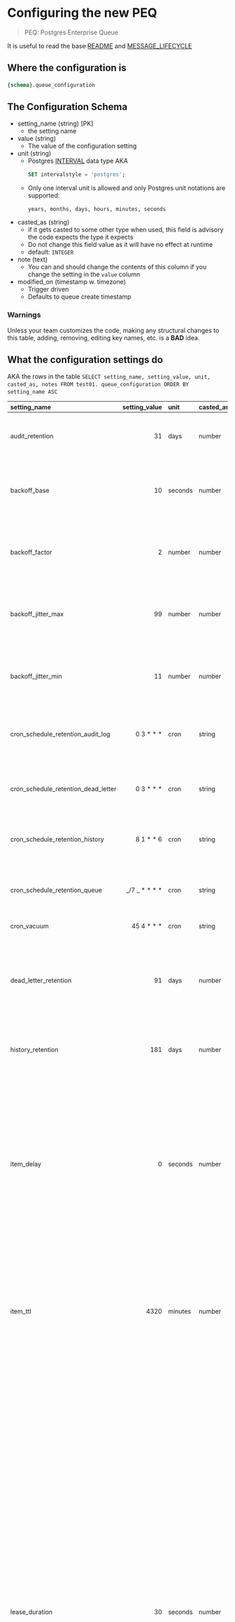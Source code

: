 # Configuring the new PEQ

> PEQ: Postgres Enterprise Queue

It is useful to read the base [README](../README.md) and [MESSAGE_LIFECYCLE](/src/MESSAGE_LIFECYCLE.md)

## Where the configuration is

```sql
{schema}.queue_configuration
```

## The Configuration Schema

- setting_name (string) [PK]
  - the setting name
- value (string)
  - The value of the configuration setting
- unit (string)
  - Postgres [INTERVAL](https://neon.com/postgresql/postgresql-tutorial/postgresql-interval) data type AKA
    ```sql
    SET intervalstyle = 'postgres';
    ```
  - Only one interval unit is allowed and only Postgres unit notations are supported:
    ```text
    years, months, days, hours, minutes, seconds
    ```
- casted_as (string)
  - if it gets casted to some other type when used, this field is advisory the code expects the type it expects
  - Do not change this field value as it will have no effect at runtime
  - default: `INTEGER`
- note (text)
  - You can and should change the contents of this column if you change the setting in the `value` column
- modified_on (timestamp w. timezone)
  - Trigger driven
  - Defaults to queue create timestamp

### Warnings

Unless your team customizes the code, making any structural changes to this table, adding, removing, editing key names, etc. is a **BAD** idea.

## What the configuration settings do

AKA the rows in the table `SELECT setting_name, setting_value, unit, casted_as, notes FROM test01. queue_configuration ORDER BY setting_name ASC`

| setting_name                        |     setting_value | unit    | casted_as | notes                                                                                                                                                                                                                                                                                                                                                                                                                                                                                                                                                                                                                                                                                       |
| :---------------------------------- | ----------------: | :------ | :-------- | :------------------------------------------------------------------------------------------------------------------------------------------------------------------------------------------------------------------------------------------------------------------------------------------------------------------------------------------------------------------------------------------------------------------------------------------------------------------------------------------------------------------------------------------------------------------------------------------------------------------------------------------------------------------------------------------ |
| audit_retention                     |                31 | days    | number    | this should be adjusted for your orgs data retention policy.                                                                                                                                                                                                                                                                                                                                                                                                                                                                                                                                                                                                                                |
| backoff_base                        |                10 | seconds | number    | think carefully before changing any of these settings, see Backoff formula                                                                                                                                                                                                                                                                                                                                                                                                                                                                                                                                                                                                                  |
| backoff_factor                      |                 2 | number  | number    | think carefully before changing any of these settings, see Backoff formula                                                                                                                                                                                                                                                                                                                                                                                                                                                                                                                                                                                                                  |
| backoff_jitter_max                  |                99 | number  | number    | think carefully before changing any of these settings, see Backoff formula                                                                                                                                                                                                                                                                                                                                                                                                                                                                                                                                                                                                                  |
| backoff_jitter_min                  |                11 | number  | number    | think carefully before changing any of these settings, see Backoff formula                                                                                                                                                                                                                                                                                                                                                                                                                                                                                                                                                                                                                  |
| cron_schedule_retention_audit_log   |      0 3 \* \* \* | cron    | string    | Schedule to run the audit log cleanup procedure on, 3am Daily                                                                                                                                                                                                                                                                                                                                                                                                                                                                                                                                                                                                                               |
| cron_schedule_retention_dead_letter |      0 3 \* \* \* | cron    | string    | Schedule to run the dead-letter cleanup procedure on, 3am Daily                                                                                                                                                                                                                                                                                                                                                                                                                                                                                                                                                                                                                             |
| cron_schedule_retention_history     |       8 1 \* \* 6 | cron    | string    | Schedule to run history cleanup procedure on, 1:08am Saturday                                                                                                                                                                                                                                                                                                                                                                                                                                                                                                                                                                                                                               |
| cron_schedule_retention_queue       | _/7 _ \* \* \* \* | cron    | string    | Schedule to run the main queue lock clearing procedure on, every 7 minutes                                                                                                                                                                                                                                                                                                                                                                                                                                                                                                                                                                                                                  |
| cron_vacuum                         |     45 4 \* \* \* | cron    | string    | Vaccumm nightly                                                                                                                                                                                                                                                                                                                                                                                                                                                                                                                                                                                                                                                                             |
| dead_letter_retention               |                91 | days    | number    | messages are purged from dead letter after this many days. Remember messages can be requeued using the procedures                                                                                                                                                                                                                                                                                                                                                                                                                                                                                                                                                                           |
| history_retention                   |               181 | days    | number    | this should be adjusted for your orgs data retention policy.                                                                                                                                                                                                                                                                                                                                                                                                                                                                                                                                                                                                                                |
| item_delay                          |                 0 | seconds | number    | delay making message available by this number of seconds, sometimes its useful to have a short initial delay. More often, a jitted value when queuing up batches of messages is useful. For scheduling messages in the future, use the parameters in the procedures                                                                                                                                                                                                                                                                                                                                                                                                                         |
| item_ttl                            |              4320 | minutes | number    | items in the queue live for this # of minutes, before they get moved to dead_letter table, this is a very long time. If anything, consider shortening it.                                                                                                                                                                                                                                                                                                                                                                                                                                                                                                                                   |
| lease_duration                      |                30 | seconds | number    | this is the default lease on an item, if not specified in the call, think hard about this by monitoring the average unit of work, and adjust the setting to be that time plus two standard deviations (rounding up to the nearest second), and remember to consider what should happpen when the system is under stress and adjust the lease time setting as needed either in here or as a parameter to the procedure calls. The art is to balance making sure most units of work that will complete successfully do finish, and those that will not, will not VS. having the unit of work (which represents business value) be overly delayed. The happy path is this value is never used. |
| max_retries                         |                 7 | count   | number    | A message can be processed no more than this many times. Backoff is exponential and jittered, see next settings. Carefully concider if the total maximum elapsed time to process a message and get around to successfully executing its associated unit of work is reasonable.                                                                                                                                                                                                                                                                                                                                                                                                              |

Notes:

1. E.g., is it an optional parameter in the associated procedure(s)

## Backoff formula for retries

This is _pseudocode_, the snake_case is the setting above, the java-case is the computed variable for the message.

```javascript
// The message starts life with ZERO retries, so...
numberOfRetries = numberOfRetries + 1;
// Exponential Backoff
delay = backoff_base * backoff_factor ** numberOfRetries;
// With Jitter
seconds_from_now_message_will_be_available =
  delay + randomBetween(backoff_jitter_min, backoff_jitter_max);
```

### Example Delays

<img src='./backoff.png' width='400px'>

Or from about 1/2 a minute to less than 7 minutes increasing in duration per retry.

### Sidebar: Why Jitter?

It helps avoid collisions in cases where the message processing (consumer) is transitory unavailable. See [YouTube: Queue-Pacing and Overrun Pattern](https://www.youtube.com/watch?v=94aRBEYST7I) for more details.

### Important

Before changing the backoff settings, we strongly suggest using the enclosed [XLSX](./backoff_table.xlsx) to model the impact. Also, consider, if a unit of work can't be completed after 5 tries over approx. 15 minutes, that something else is terriblely wrong.

## Cron

Copied from [pg_cron](https://github.com/citusdata/pg_cron/blob/main/README.md?plain=1)

```
 ┌───────────── min (0 - 59)
 │ ┌────────────── hour (0 - 23)
 │ │ ┌─────────────── day of month (1 - 31) or last day of the month ($)
 │ │ │ ┌──────────────── month (1 - 12)
 │ │ │ │ ┌───────────────── day of week (0 - 6) (0 to 6 are Sunday to
 │ │ │ │ │                  Saturday, or use names; 7 is also Sunday)
 │ │ │ │ │
 │ │ │ │ │
 * * * * *
```

An easy way to create a cron schedule is: [crontab.guru](http://crontab.guru/).

